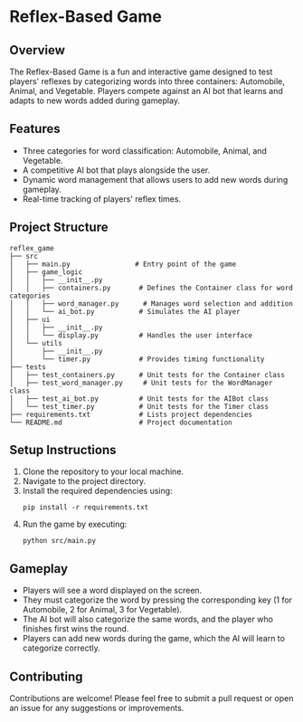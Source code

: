 # Reflex-Based Game

## Overview
The Reflex-Based Game is a fun and interactive game designed to test players' reflexes by categorizing words into three containers: Automobile, Animal, and Vegetable. Players compete against an AI bot that learns and adapts to new words added during gameplay.

## Features
- Three categories for word classification: Automobile, Animal, and Vegetable.
- A competitive AI bot that plays alongside the user.
- Dynamic word management that allows users to add new words during gameplay.
- Real-time tracking of players' reflex times.

## Project Structure
```
reflex_game
├── src
│   ├── main.py                # Entry point of the game
│   ├── game_logic
│   │   ├── __init__.py
│   │   ├── containers.py       # Defines the Container class for word categories
│   │   ├── word_manager.py      # Manages word selection and addition
│   │   └── ai_bot.py           # Simulates the AI player
│   ├── ui
│   │   ├── __init__.py
│   │   └── display.py          # Handles the user interface
│   └── utils
│       ├── __init__.py
│       └── timer.py            # Provides timing functionality
├── tests
│   ├── test_containers.py      # Unit tests for the Container class
│   ├── test_word_manager.py     # Unit tests for the WordManager class
│   ├── test_ai_bot.py          # Unit tests for the AIBot class
│   └── test_timer.py           # Unit tests for the Timer class
├── requirements.txt            # Lists project dependencies
└── README.md                   # Project documentation
```

## Setup Instructions
1. Clone the repository to your local machine.
2. Navigate to the project directory.
3. Install the required dependencies using:
   ```
   pip install -r requirements.txt
   ```
4. Run the game by executing:
   ```
   python src/main.py
   ```

## Gameplay
- Players will see a word displayed on the screen.
- They must categorize the word by pressing the corresponding key (1 for Automobile, 2 for Animal, 3 for Vegetable).
- The AI bot will also categorize the same words, and the player who finishes first wins the round.
- Players can add new words during the game, which the AI will learn to categorize correctly.

## Contributing
Contributions are welcome! Please feel free to submit a pull request or open an issue for any suggestions or improvements.